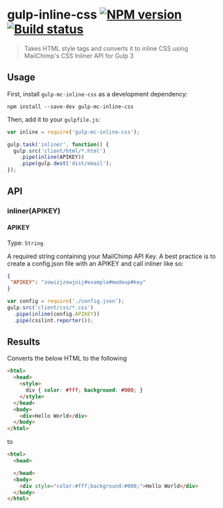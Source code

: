# gulp-inline-css [![NPM version][npm-image]][npm-url] [![Build status][travis-image]][travis-url]
> Takes HTML style tags and converts it to inline CSS using MailChimp's CSS Inliner API for Gulp 3

## Usage

First, install `gulp-mc-inline-css` as a development dependency:

```shell
npm install --save-dev gulp-mc-inline-css
```

Then, add it to your `gulpfile.js`:

```javascript
var inline = require('gulp-mc-inline-css');

gulp.task('inliner', function() {
  gulp.src('client/html/*.html')
    .pipe(inline(APIKEY))
    .pipe(gulp.dest('dist/email');
});
```

## API

### inliner(APIKEY)

#### APIKEY
Type: `String`

A required string containing your MailChimp API Key. A best practice is to create a config.json file with an APIKEY and call inliner like so:

```json
{
 "APIKEY": "zowizjzowjoij#example#madeup#key"
}
```

```javascript
var config = require('./config.json');
gulp.src('client/css/*.css')
  .pipe(inline(config.APIKEY))
  .pipe(csslint.reporter());
```

## Results

Converts the below HTML to the following

```HTML
<html>
  <head>
    <style>
      div { color: #fff; background: #000; }
    </style>
  </head>
  <body>
    <div>Hello World</div> 
  </body>
</html>
```

to

```HTML
<html>
  <head>

  </head>
  <body>
    <div style="color:#fff;background:#000;">Hello World</div> 
  </body>
</html>
```

[travis-url]: http://travis-ci.org/jayzawrotny/gulp-mc-inline-css
[travis-image]: https://secure.travis-ci.org/jayzawrotny/gulp-mc-inline-css.png?branch=master
[npm-url]: https://npmjs.org/package/gulp-mc-inline-css
[npm-image]: https://badge.fury.io/js/gulp-mc-inline-css.png
